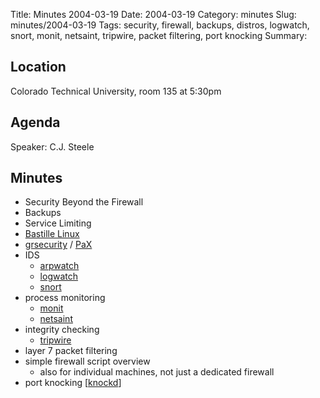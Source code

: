 Title: Minutes 2004-03-19
Date: 2004-03-19
Category: minutes
Slug: minutes/2004-03-19
Tags: security, firewall, backups, distros, logwatch, snort, monit, netsaint, tripwire, packet filtering, port knocking
Summary:

Location
--------

Colorado Technical University, room 135 at 5:30pm

Agenda
------

Speaker: C.J. Steele

Minutes
-------

-   Security Beyond the Firewall
-   Backups
-   Service Limiting
-   [Bastille Linux](http://bastille-linux.sourceforge.net/)
-   [grsecurity](http://grsecurity.net/) /
    [PaX](http://pax.grsecurity.net/docs/)
-   IDS
    -   [arpwatch](http://ee.lbl.gov/)
    -   [logwatch](http://www.logwatch.org/)
    -   [snort](http://www.snort.org/)
-   process monitoring
    -   [monit](http://mmonit.com/monit/)
    -   [netsaint](http://netsaint.sourceforge.net/)
-   integrity checking
    -   [tripwire](http://sourceforge.net/projects/tripwire/)
-   layer 7 packet filtering
-   simple firewall script overview
    -   also for individual machines, not just a dedicated firewall
-   port knocking [[knockd](http://www.zeroflux.org/projects/knock)]

